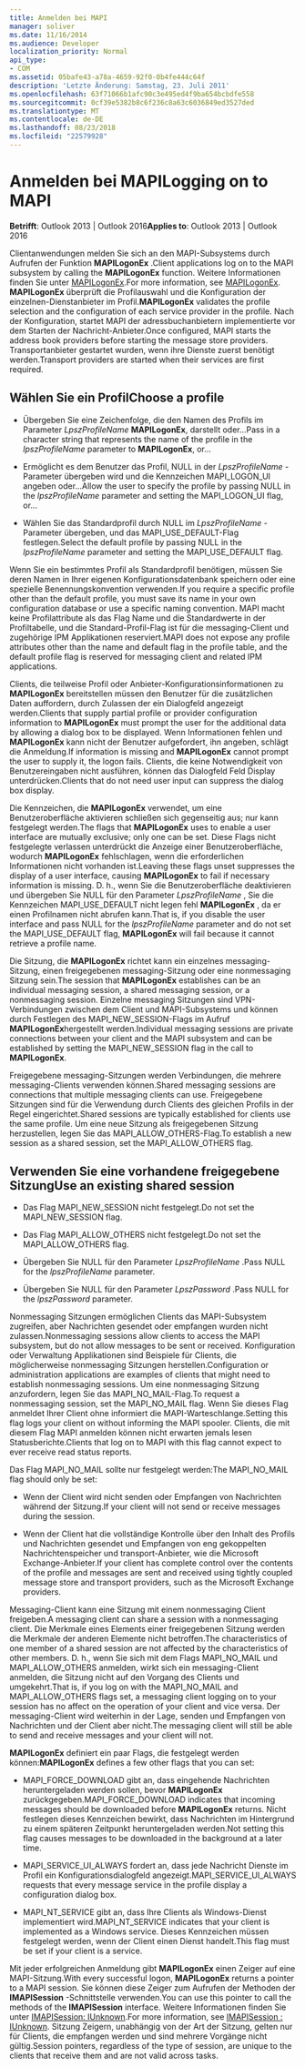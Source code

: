```yaml
---
title: Anmelden bei MAPI
manager: soliver
ms.date: 11/16/2014
ms.audience: Developer
localization_priority: Normal
api_type:
- COM
ms.assetid: 05bafe43-a78a-4659-92f0-0b4fe444c64f
description: 'Letzte Änderung: Samstag, 23. Juli 2011'
ms.openlocfilehash: 63f71066b1afc90c3e495ed4f9ba654bcbdfe558
ms.sourcegitcommit: 0cf39e5382b8c6f236c8a63c6036849ed3527ded
ms.translationtype: MT
ms.contentlocale: de-DE
ms.lasthandoff: 08/23/2018
ms.locfileid: "22579928"
---
```

# <a name="logging-on-to-mapi"></a><span data-ttu-id="8b787-103">Anmelden bei MAPI</span><span class="sxs-lookup"><span data-stu-id="8b787-103">Logging on to MAPI</span></span>
 
<span data-ttu-id="8b787-104">**Betrifft**: Outlook 2013 | Outlook 2016</span><span class="sxs-lookup"><span data-stu-id="8b787-104">**Applies to**: Outlook 2013 | Outlook 2016</span></span> 
  
<span data-ttu-id="8b787-105">Clientanwendungen melden Sie sich an den MAPI-Subsystems durch Aufrufen der Funktion **MAPILogonEx** .</span><span class="sxs-lookup"><span data-stu-id="8b787-105">Client applications log on to the MAPI subsystem by calling the **MAPILogonEx** function.</span></span> <span data-ttu-id="8b787-106">Weitere Informationen finden Sie unter [MAPILogonEx](mapilogonex.md).</span><span class="sxs-lookup"><span data-stu-id="8b787-106">For more information, see [MAPILogonEx](mapilogonex.md).</span></span> <span data-ttu-id="8b787-107">**MAPILogonEx** überprüft die Profilauswahl und die Konfiguration der einzelnen-Dienstanbieter im Profil.</span><span class="sxs-lookup"><span data-stu-id="8b787-107">**MAPILogonEx** validates the profile selection and the configuration of each service provider in the profile.</span></span> <span data-ttu-id="8b787-108">Nach der Konfiguration, startet MAPI der adressbuchanbietern implementierte vor dem Starten der Nachricht-Anbieter.</span><span class="sxs-lookup"><span data-stu-id="8b787-108">Once configured, MAPI starts the address book providers before starting the message store providers.</span></span> <span data-ttu-id="8b787-109">Transportanbieter gestartet wurden, wenn ihre Dienste zuerst benötigt werden.</span><span class="sxs-lookup"><span data-stu-id="8b787-109">Transport providers are started when their services are first required.</span></span> 
  
## <a name="choose-a-profile"></a><span data-ttu-id="8b787-110">Wählen Sie ein Profil</span><span class="sxs-lookup"><span data-stu-id="8b787-110">Choose a profile</span></span>
  
- <span data-ttu-id="8b787-111">Übergeben Sie eine Zeichenfolge, die den Namen des Profils im Parameter _LpszProfileName_ **MAPILogonEx**, darstellt oder...</span><span class="sxs-lookup"><span data-stu-id="8b787-111">Pass in a character string that represents the name of the profile in the  _lpszProfileName_ parameter to **MAPILogonEx**, or...</span></span>
    
- <span data-ttu-id="8b787-112">Ermöglicht es dem Benutzer das Profil, NULL in der _LpszProfileName_ -Parameter übergeben wird und die Kennzeichen MAPI_LOGON_UI angeben oder...</span><span class="sxs-lookup"><span data-stu-id="8b787-112">Allow the user to specify the profile by passing NULL in the  _lpszProfileName_ parameter and setting the MAPI_LOGON_UI flag, or...</span></span> 

- <span data-ttu-id="8b787-113">Wählen Sie das Standardprofil durch NULL im _LpszProfileName_ -Parameter übergeben, und das MAPI_USE_DEFAULT-Flag festlegen.</span><span class="sxs-lookup"><span data-stu-id="8b787-113">Select the default profile by passing NULL in the  _lpszProfileName_ parameter and setting the MAPI_USE_DEFAULT flag.</span></span> 
    
<span data-ttu-id="8b787-114">Wenn Sie ein bestimmtes Profil als Standardprofil benötigen, müssen Sie deren Namen in Ihrer eigenen Konfigurationsdatenbank speichern oder eine spezielle Benennungskonvention verwenden.</span><span class="sxs-lookup"><span data-stu-id="8b787-114">If you require a specific profile other than the default profile, you must save its name in your own configuration database or use a specific naming convention.</span></span> <span data-ttu-id="8b787-115">MAPI macht keine Profilattribute als das Flag Name und die Standardwerte in der Profiltabelle, und die Standard-Profil-Flag ist für die messaging-Client und zugehörige IPM Applikationen reserviert.</span><span class="sxs-lookup"><span data-stu-id="8b787-115">MAPI does not expose any profile attributes other than the name and default flag in the profile table, and the default profile flag is reserved for messaging client and related IPM applications.</span></span>
  
<span data-ttu-id="8b787-116">Clients, die teilweise Profil oder Anbieter-Konfigurationsinformationen zu **MAPILogonEx** bereitstellen müssen den Benutzer für die zusätzlichen Daten auffordern, durch Zulassen der ein Dialogfeld angezeigt werden.</span><span class="sxs-lookup"><span data-stu-id="8b787-116">Clients that supply partial profile or provider configuration information to **MAPILogonEx** must prompt the user for the additional data by allowing a dialog box to be displayed.</span></span> <span data-ttu-id="8b787-117">Wenn Informationen fehlen und **MAPILogonEx** kann nicht der Benutzer aufgefordert, ihn angeben, schlägt die Anmeldung.</span><span class="sxs-lookup"><span data-stu-id="8b787-117">If information is missing and **MAPILogonEx** cannot prompt the user to supply it, the logon fails.</span></span> <span data-ttu-id="8b787-118">Clients, die keine Notwendigkeit von Benutzereingaben nicht ausführen, können das Dialogfeld Feld Display unterdrücken.</span><span class="sxs-lookup"><span data-stu-id="8b787-118">Clients that do not need user input can suppress the dialog box display.</span></span> 
  
<span data-ttu-id="8b787-119">Die Kennzeichen, die **MAPILogonEx** verwendet, um eine Benutzeroberfläche aktivieren schließen sich gegenseitig aus; nur kann festgelegt werden.</span><span class="sxs-lookup"><span data-stu-id="8b787-119">The flags that **MAPILogonEx** uses to enable a user interface are mutually exclusive; only one can be set.</span></span> <span data-ttu-id="8b787-120">Diese Flags nicht festgelegte verlassen unterdrückt die Anzeige einer Benutzeroberfläche, wodurch **MAPILogonEx** fehlschlagen, wenn die erforderlichen Informationen nicht vorhanden ist.</span><span class="sxs-lookup"><span data-stu-id="8b787-120">Leaving these flags unset suppresses the display of a user interface, causing **MAPILogonEx** to fail if necessary information is missing.</span></span> <span data-ttu-id="8b787-121">D. h., wenn Sie die Benutzeroberfläche deaktivieren und übergeben Sie NULL für den Parameter _LpszProfileName_ , Sie die Kennzeichen MAPI_USE_DEFAULT nicht legen fehl **MAPILogonEx** , da er einen Profilnamen nicht abrufen kann.</span><span class="sxs-lookup"><span data-stu-id="8b787-121">That is, if you disable the user interface and pass NULL for the  _lpszProfileName_ parameter and do not set the MAPI_USE_DEFAULT flag, **MAPILogonEx** will fail because it cannot retrieve a profile name.</span></span> 
  
<span data-ttu-id="8b787-122">Die Sitzung, die **MAPILogonEx** richtet kann ein einzelnes messaging-Sitzung, einen freigegebenen messaging-Sitzung oder eine nonmessaging Sitzung sein.</span><span class="sxs-lookup"><span data-stu-id="8b787-122">The session that **MAPILogonEx** establishes can be an individual messaging session, a shared messaging session, or a nonmessaging session.</span></span> <span data-ttu-id="8b787-123">Einzelne messaging Sitzungen sind VPN-Verbindungen zwischen dem Client und MAPI-Subsystems und können durch Festlegen des MAPI_NEW_SESSION-Flags im Aufruf **MAPILogonEx**hergestellt werden.</span><span class="sxs-lookup"><span data-stu-id="8b787-123">Individual messaging sessions are private connections between your client and the MAPI subsystem and can be established by setting the MAPI_NEW_SESSION flag in the call to **MAPILogonEx**.</span></span>
  
<span data-ttu-id="8b787-124">Freigegebene messaging-Sitzungen werden Verbindungen, die mehrere messaging-Clients verwenden können.</span><span class="sxs-lookup"><span data-stu-id="8b787-124">Shared messaging sessions are connections that multiple messaging clients can use.</span></span> <span data-ttu-id="8b787-125">Freigegebene Sitzungen sind für die Verwendung durch Clients des gleichen Profils in der Regel eingerichtet.</span><span class="sxs-lookup"><span data-stu-id="8b787-125">Shared sessions are typically established for clients use the same profile.</span></span> <span data-ttu-id="8b787-126">Um eine neue Sitzung als freigegebenen Sitzung herzustellen, legen Sie das MAPI_ALLOW_OTHERS-Flag.</span><span class="sxs-lookup"><span data-stu-id="8b787-126">To establish a new session as a shared session, set the MAPI_ALLOW_OTHERS flag.</span></span> 
  
## <a name="use-an-existing-shared-session"></a><span data-ttu-id="8b787-127">Verwenden Sie eine vorhandene freigegebene Sitzung</span><span class="sxs-lookup"><span data-stu-id="8b787-127">Use an existing shared session</span></span>
  
- <span data-ttu-id="8b787-128">Das Flag MAPI_NEW_SESSION nicht festgelegt.</span><span class="sxs-lookup"><span data-stu-id="8b787-128">Do not set the MAPI_NEW_SESSION flag.</span></span>
    
- <span data-ttu-id="8b787-129">Das Flag MAPI_ALLOW_OTHERS nicht festgelegt.</span><span class="sxs-lookup"><span data-stu-id="8b787-129">Do not set the MAPI_ALLOW_OTHERS flag.</span></span>
    
- <span data-ttu-id="8b787-130">Übergeben Sie NULL für den Parameter _LpszProfileName_ .</span><span class="sxs-lookup"><span data-stu-id="8b787-130">Pass NULL for the  _lpszProfileName_ parameter.</span></span> 
    
- <span data-ttu-id="8b787-131">Übergeben Sie NULL für den Parameter _LpszPassword_ .</span><span class="sxs-lookup"><span data-stu-id="8b787-131">Pass NULL for the  _lpszPassword_ parameter.</span></span> 
    
<span data-ttu-id="8b787-132">Nonmessaging Sitzungen ermöglichen Clients das MAPI-Subsystem zugreifen, aber Nachrichten gesendet oder empfangen wurden nicht zulassen.</span><span class="sxs-lookup"><span data-stu-id="8b787-132">Nonmessaging sessions allow clients to access the MAPI subsystem, but do not allow messages to be sent or received.</span></span> <span data-ttu-id="8b787-133">Konfiguration oder Verwaltung Applikationen sind Beispiele für Clients, die möglicherweise nonmessaging Sitzungen herstellen.</span><span class="sxs-lookup"><span data-stu-id="8b787-133">Configuration or administration applications are examples of clients that might need to establish nonmessaging sessions.</span></span> <span data-ttu-id="8b787-134">Um eine nonmessaging Sitzung anzufordern, legen Sie das MAPI_NO_MAIL-Flag.</span><span class="sxs-lookup"><span data-stu-id="8b787-134">To request a nonmessaging session, set the MAPI_NO_MAIL flag.</span></span> <span data-ttu-id="8b787-135">Wenn Sie dieses Flag anmeldet Ihrer Client ohne informiert die MAPI-Warteschlange.</span><span class="sxs-lookup"><span data-stu-id="8b787-135">Setting this flag logs your client on without informing the MAPI spooler.</span></span> <span data-ttu-id="8b787-136">Clients, die mit diesem Flag MAPI anmelden können nicht erwarten jemals lesen Statusberichte.</span><span class="sxs-lookup"><span data-stu-id="8b787-136">Clients that log on to MAPI with this flag cannot expect to ever receive read status reports.</span></span>
  
<span data-ttu-id="8b787-137">Das Flag MAPI_NO_MAIL sollte nur festgelegt werden:</span><span class="sxs-lookup"><span data-stu-id="8b787-137">The MAPI_NO_MAIL flag should only be set:</span></span>
  
- <span data-ttu-id="8b787-138">Wenn der Client wird nicht senden oder Empfangen von Nachrichten während der Sitzung.</span><span class="sxs-lookup"><span data-stu-id="8b787-138">If your client will not send or receive messages during the session.</span></span>
    
- <span data-ttu-id="8b787-139">Wenn der Client hat die vollständige Kontrolle über den Inhalt des Profils und Nachrichten gesendet und Empfangen von eng gekoppelten Nachrichtenspeicher und transport-Anbieter, wie die Microsoft Exchange-Anbieter.</span><span class="sxs-lookup"><span data-stu-id="8b787-139">If your client has complete control over the contents of the profile and messages are sent and received using tightly coupled message store and transport providers, such as the Microsoft Exchange providers.</span></span>
    
<span data-ttu-id="8b787-140">Messaging-Client kann eine Sitzung mit einem nonmessaging Client freigeben.</span><span class="sxs-lookup"><span data-stu-id="8b787-140">A messaging client can share a session with a nonmessaging client.</span></span> <span data-ttu-id="8b787-141">Die Merkmale eines Elements einer freigegebenen Sitzung werden die Merkmale der anderen Elemente nicht betroffen.</span><span class="sxs-lookup"><span data-stu-id="8b787-141">The characteristics of one member of a shared session are not affected by the characteristics of other members.</span></span> <span data-ttu-id="8b787-142">D. h., wenn Sie sich mit dem Flags MAPI_NO_MAIL und MAPI_ALLOW_OTHERS anmelden, wirkt sich ein messaging-Client anmelden, die Sitzung nicht auf den Vorgang des Clients und umgekehrt.</span><span class="sxs-lookup"><span data-stu-id="8b787-142">That is, if you log on with the MAPI_NO_MAIL and MAPI_ALLOW_OTHERS flags set, a messaging client logging on to your session has no affect on the operation of your client and vice versa.</span></span> <span data-ttu-id="8b787-143">Der messaging-Client wird weiterhin in der Lage, senden und Empfangen von Nachrichten und der Client aber nicht.</span><span class="sxs-lookup"><span data-stu-id="8b787-143">The messaging client will still be able to send and receive messages and your client will not.</span></span>
  
<span data-ttu-id="8b787-144">**MAPILogonEx** definiert ein paar Flags, die festgelegt werden können:</span><span class="sxs-lookup"><span data-stu-id="8b787-144">**MAPILogonEx** defines a few other flags that you can set:</span></span> 
  
- <span data-ttu-id="8b787-145">MAPI_FORCE_DOWNLOAD gibt an, dass eingehende Nachrichten heruntergeladen werden sollen, bevor **MAPILogonEx** zurückgegeben.</span><span class="sxs-lookup"><span data-stu-id="8b787-145">MAPI_FORCE_DOWNLOAD indicates that incoming messages should be downloaded before **MAPILogonEx** returns.</span></span> <span data-ttu-id="8b787-146">Nicht festlegen dieses Kennzeichen bewirkt, dass Nachrichten im Hintergrund zu einem späteren Zeitpunkt heruntergeladen werden.</span><span class="sxs-lookup"><span data-stu-id="8b787-146">Not setting this flag causes messages to be downloaded in the background at a later time.</span></span> 
    
- <span data-ttu-id="8b787-147">MAPI_SERVICE_UI_ALWAYS fordert an, dass jede Nachricht Dienste im Profil ein Konfigurationsdialogfeld angezeigt.</span><span class="sxs-lookup"><span data-stu-id="8b787-147">MAPI_SERVICE_UI_ALWAYS requests that every message service in the profile display a configuration dialog box.</span></span>
    
- <span data-ttu-id="8b787-148">MAPI_NT_SERVICE gibt an, dass Ihre Clients als Windows-Dienst implementiert wird.</span><span class="sxs-lookup"><span data-stu-id="8b787-148">MAPI_NT_SERVICE indicates that your client is implemented as a Windows service.</span></span> <span data-ttu-id="8b787-149">Dieses Kennzeichen müssen festgelegt werden, wenn der Client einen Dienst handelt.</span><span class="sxs-lookup"><span data-stu-id="8b787-149">This flag must be set if your client is a service.</span></span>
    
<span data-ttu-id="8b787-150">Mit jeder erfolgreichen Anmeldung gibt **MAPILogonEx** einen Zeiger auf eine MAPI-Sitzung.</span><span class="sxs-lookup"><span data-stu-id="8b787-150">With every successful logon, **MAPILogonEx** returns a pointer to a MAPI session.</span></span> <span data-ttu-id="8b787-151">Sie können diese Zeiger zum Aufrufen der Methoden der **IMAPISession** -Schnittstelle verwenden.</span><span class="sxs-lookup"><span data-stu-id="8b787-151">You can use this pointer to call the methods of the **IMAPISession** interface.</span></span> <span data-ttu-id="8b787-152">Weitere Informationen finden Sie unter [IMAPISession: IUnknown](imapisessioniunknown.md).</span><span class="sxs-lookup"><span data-stu-id="8b787-152">For more information, see [IMAPISession : IUnknown](imapisessioniunknown.md).</span></span> <span data-ttu-id="8b787-153">Sitzung Zeigern, unabhängig von der Art der Sitzung, gelten nur für Clients, die empfangen werden und sind mehrere Vorgänge nicht gültig.</span><span class="sxs-lookup"><span data-stu-id="8b787-153">Session pointers, regardless of the type of session, are unique to the clients that receive them and are not valid across tasks.</span></span>
  

